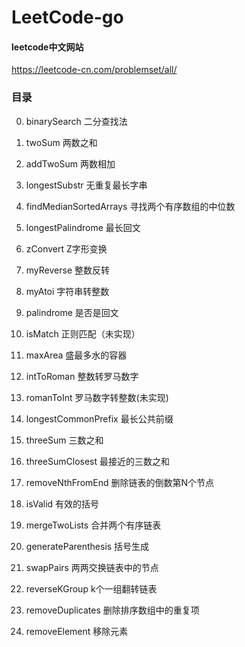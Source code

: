 # LeetCode-go

#### leetcode中文网站
https://leetcode-cn.com/problemset/all/

### 目录
0. binarySearch 二分查找法
1. twoSum 两数之和
2. addTwoSum 两数相加
3. longestSubstr 无重复最长字串
4. findMedianSortedArrays 寻找两个有序数组的中位数
5. longestPalindrome 最长回文
6. zConvert Z字形变换
7. myReverse 整数反转
8. myAtoi 字符串转整数
9. palindrome 是否是回文
10. isMatch 正则匹配（未实现）

11. maxArea 盛最多水的容器
12. intToRoman 整数转罗马数字
13. romanToInt 罗马数字转整数(未实现)
14. longestCommonPrefix 最长公共前缀
15. threeSum 三数之和
16. threeSumClosest 最接近的三数之和
19. removeNthFromEnd 删除链表的倒数第N个节点
20. isValid 有效的括号

21. mergeTwoLists 合并两个有序链表
22. generateParenthesis 括号生成
24. swapPairs 两两交换链表中的节点
25. reverseKGroup k个一组翻转链表
26. removeDuplicates 删除排序数组中的重复项
27. removeElement 移除元素